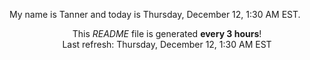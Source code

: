 My name is Tanner and today is Thursday, December 12, 1:30 AM EST.

<p align="center">This <i>README</i> file is generated <b>every 3 hours</b>!</br>Last refresh: Thursday, December 12, 1:30 AM EST<br /></p>
